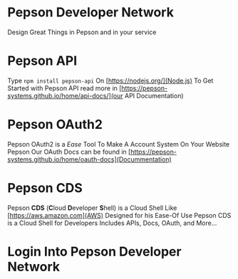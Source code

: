 # Pepson Developer Network
Design Great Things in Pepson and in your service
# Pepson API
Type `npm install pepson-api` On [https://nodejs.org/](Node.js) To Get Started with Pepson API 
read more in [https://pepson-systems.github.io/home/api-docs/](our API Documentation) 
# Pepson OAuth2 
Pepson OAuth2 is a _Ease_ Tool To Make A Account System On Your Website
Pepson Our OAuth Docs can be found in [https://pepson-systems.github.io/home/oauth-docs](Docummentation)
# Pepson CDS 
Pepson **CDS** (**C**loud **D**eveloper **S**hell) is a Cloud Shell Like [https://aws.amazon.com](AWS) Designed for his Ease-Of Use
Pepson CDS is a Cloud Shell for Developers Includes APIs, Docs, OAuth, and More...


# Login Into Pepson Developer Network
